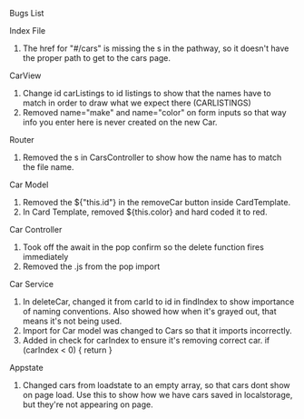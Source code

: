 Bugs List

Index File
1. The href for "#/cars" is missing the s in the pathway, so it doesn't have the proper path to get to the cars page.

CarView
1. Change id carListings to id listings to show that the names have to match in order to draw what we expect there (CARLISTINGS) 
2. Removed name="make" and name="color" on form inputs so that way info you enter here is never created on the new Car.

Router
1. Removed the s in CarsController to show how the name has to match the file name.

Car Model
1. Removed the ${"this.id"} in the removeCar button inside CardTemplate.
2. In Card Template, removed ${this.color} and hard coded it to red.

Car Controller
1. Took off the await in the pop confirm so the delete function fires immediately
2. Removed the .js from the pop import

Car Service
1. In deleteCar, changed it from carId to id in findIndex to show importance of naming conventions. Also showed how when it's grayed out, that means it's not being used.
2. Import for Car model was changed to Cars so that it imports incorrectly.
3. Added in check for carIndex to ensure it's removing correct car.
    if (carIndex < 0) {
      return
    }

Appstate
1. Changed cars from loadstate to an empty array, so that cars dont show on page load. Use this to show how we have cars saved in localstorage, but they're not appearing on page. 


